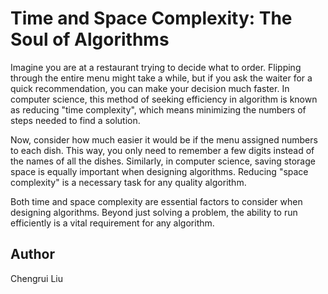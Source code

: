 # Time and Space Complexity: The Soul of Algorithms
    
Imagine you are at a restaurant trying to decide what to order. Flipping through the entire menu might take a while, but if you ask the waiter for a quick recommendation, you can make your decision much faster. In computer science, this method of seeking efficiency in algorithm is known as reducing "time complexity", which means minimizing the numbers of steps needed to find a solution. 

Now, consider how much easier it would be if the menu assigned numbers to each dish. This way, you only need to remember a few digits instead of the names of all the dishes. Similarly, in computer science, saving storage space is equally important when designing algorithms. Reducing "space complexity" is a necessary task for any quality algorithm.

Both time and space complexity are essential factors to consider when designing algorithms. Beyond just solving a problem, the ability to run efficiently is a vital requirement for any algorithm.

## Author
Chengrui Liu
